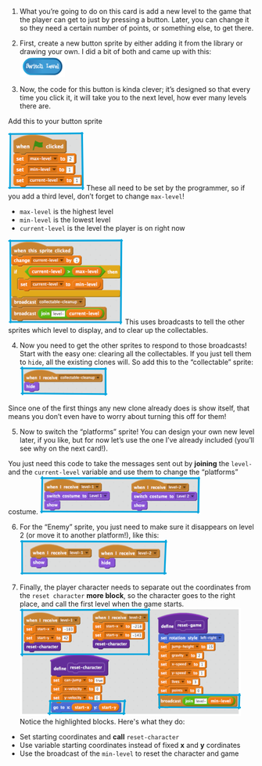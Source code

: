 1. What you’re going to do on this card is add a new level to the game that the player can get to just by pressing a button. Later, you can change it so they need a certain number of points, or something else, to get there.

2. First, create a new button sprite by either adding it from the library or drawing your own. I did a bit of both and came up with this: ![](assets/level1.png)

3. Now, the code for this button is kinda clever; it’s designed so that every time you click it, it will take you to the next level, how ever many levels there are.

 Add this to your button sprite 

 ![](assets/level2.png)
 These all need to be set by the programmer, so if you add a third level, don’t forget to change `max-level`!
 * `max-level` is the highest level
 * `min-level` is the lowest level
 * `current-level` is the level the player is on right now

 ![](assets/level3.png)
 This uses broadcasts to tell the other sprites which level to display, and to clear up the collectables.

4. Now you need to get the other sprites to respond to those broadcasts! Start with the easy one: clearing all the collectables. If you just tell them to `hide`, all the existing clones will. So add this to the “collectable” sprite: ![](assets/level4.png)

 Since one of the first things any new clone already does is show itself, that means you don’t even have to worry about turning this off for them!

5. Now to switch the “platforms” sprite! You can design your own new level later, if you like, but for now let’s use the one I’ve already included \(you’ll see why on the next card!\).

 You just need this code to take the messages sent out by **joining** the `level-` and the `current-level` variable and use them to change the “platforms” costume. ![](assets/level5.png)

 6. For the “Enemy” sprite, you just need to make sure it disappears on level 2 \(or move it to another platform!\), like this: ![](assets/level6.png)

 7. Finally, the player character needs to separate out the coordinates from the `reset character` **more block**, so the character goes to the right place, and call the first level when the game starts. ![](assets/level7.png)
 Notice the highlighted blocks. Here's what they do:
 * Set starting coordinates and **call** `reset-character`
 * Use variable starting coordinates instead of fixed **x** and **y** cordinates
 * Use the broadcast of the `min-level` to reset the character and game

 
